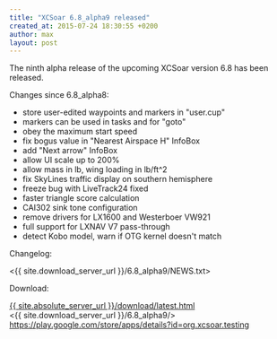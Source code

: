 ```yaml
---
title: "XCSoar 6.8_alpha9 released"
created_at: 2015-07-24 18:30:55 +0200
author: max
layout: post
---
```


The ninth alpha release of the upcoming XCSoar version 6.8 has been
released.

Changes since 6.8_alpha8:

* store user-edited waypoints and markers in "user.cup"
* markers can be used in tasks and for "goto"
* obey the maximum start speed
* fix bogus value in "Nearest Airspace H" InfoBox
* add "Next arrow" InfoBox
* allow UI scale up to 200%
* allow mass in lb, wing loading in lb/ft^2
* fix SkyLines traffic display on southern hemisphere
* freeze bug with LiveTrack24 fixed
* faster triangle score calculation
* CAI302 sink tone configuration
* remove drivers for LX1600 and Westerboer VW921
* full support for LXNAV V7 pass-through
* detect Kobo model, warn if OTG kernel doesn't match

Changelog:

  <{{ site.download_server_url }}/6.8_alpha9/NEWS.txt>

Download:

 [{{ site.absolute_server_url }}/download/latest.html](/download/latest.html)  
 <{{ site.download_server_url }}/6.8_alpha9/>  
 <https://play.google.com/store/apps/details?id=org.xcsoar.testing>
